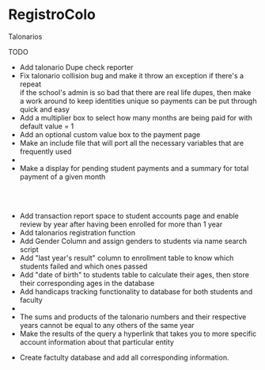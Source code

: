 # RegistroColo
Talonarios

TODO

<ul>
<li>Add talonario Dupe check reporter</li>
<li>Fix talonario collision bug and make it throw an exception if there's a repeat<br/>
if the school's admin is so bad that there are real life dupes, then make <br/>
a work around to keep identities unique so payments can be put through quick and easy</li>
<li>Add a multiplier box to select how many months are being paid for with default value = 1</li>
<li>Add an optional custom value box to the payment page</li>
<li>Make an include file that will port all the necessary variables that are frequently used</li>
<li></li>
<li>Make a display for pending student payments and a summary for total payment of a given month</li>
</ul> <br> <br>

<ul>
<li>Add transaction report space to student accounts page and enable review by year after having been enrolled for more than 1 year</li>
<li>Add talonarios registration function</li>
<li>Add Gender Column and assign genders to students via name search script</li>
<li>Add "last year's result" column to enrollment table to know which students failed and which ones passed</li>
<li>Add "date of birth" to students table to calculate their ages, then store their corresponding ages in the database</li>
<li>Add handicaps tracking functionality to database for both students and faculty</li>
<li></li>
<li>The sums and products of the talonario numbers and their respective years cannot be equal to any others of the same year</li>
<li>Make the results of the query a hyperlink that takes you to more specific account information about that particular entity</li>
</ul>
<ul>
<li>Create factulty database and add all corresponding information.</li>
</ul>
